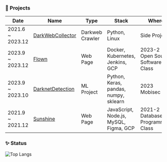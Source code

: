 <!--
**SDVR21/SDVR21** is a ✨ _special_ ✨ repository because its `README.md` (this file) appears on your GitHub profile.

Here are some ideas to get you started:

- 🔭 I’m currently working on ...
- 🌱 I’m currently learning ...
- 👯 I’m looking to collaborate on ...
- 🤔 I’m looking for help with ...
- 💬 Ask me about ...
- 📫 How to reach me: ...
- 😄 Pronouns: ...
- ⚡ Fun fact: ...
 &hide=stars,commits,prs,issues,contribs
-->

### 📄 Projects
|Date|Name|Type|Stack|Where|Role|
|------|---|---|---|---|---|
|2021.6 ~ 2023.12|[DarkWebCollector](https://github.com/SDVR21/TorCollector)|Darkweb Crawler|Python, Linux|Side Project|Programming|
|2023.9 ~ 2023.12|[Flown](https://github.com/SSWU-OpenSourceSoftware-13/newFlown)|Web Page|Docker, Kubernetes, Jenkins, GCP|2023-2 Open Source Software Class|Back-end Programming  & DevOps|
|2023.9 ~ 2023.10|[DarknetDetection](https://github.com/SDVR21/DarknetDetection)|ML Project|Python, Keras, pandas, numpy, sklearn|2023 Mobisec|Data Processing & Model Programming|
|2021.9 ~ 2021.12|[Sunshine](https://github.com/Databaseprogramming-Sunshine/Sunshine)|Web Page|JavaScript, Node.js, MySQL, Figma, GCP|2021-2 Database Programming Class|Design & Programming|

###  
### ✨ Status
![Top Langs](https://github-readme-stats.vercel.app/api/top-langs/?username=sdvr21&layout=compact&theme=omni)
